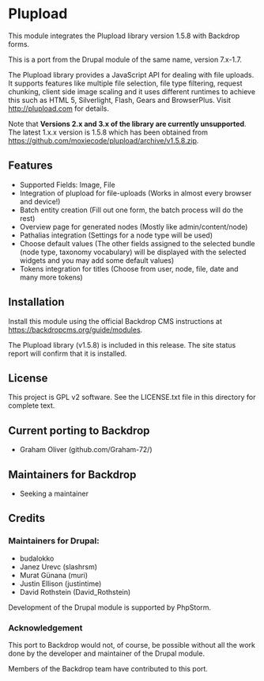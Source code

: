 #  Plupload

This module integrates the Plupload library version 1.5.8 with Backdrop forms.

This is a port from the Drupal module of the same name, version 7.x-1.7.

The Plupload library provides a JavaScript API for dealing with file uploads.
It supports features like multiple file selection, file type filtering, request chunking, 
client side image scaling and it uses different runtimes to achieve this 
such as HTML 5, Silverlight, Flash, Gears and BrowserPlus.
Visit http://plupload.com for details.

Note that **Versions 2.x and 3.x of the library are currently unsupported**. 
The latest 1.x.x version is 1.5.8 which has been obtained 
from https://github.com/moxiecode/plupload/archive/v1.5.8.zip.


## Features

  - Supported Fields: Image, File
  - Integration of plupload for file-uploads
      (Works in almost every browser and device!)
  - Batch entity creation (Fill out one form, the batch process will do the rest)
  - Overview page for generated nodes (Mostly like admin/content/node)
  - Pathalias integration (Settings for a node type will be used)
  - Choose default values (The other fields assigned to the selected bundle
       (node type, taxonomy vocabulary) will be displayed with the selected widgets
        and you may add some default values)
  - Tokens integration for titles (Choose from user, node, file, date and
    many more tokens)


## Installation

Install this module using the official Backdrop CMS instructions at
  https://backdropcms.org/guide/modules.
  
The Plupload library (v1.5.8) is included in this release. 
The site status report will confirm that it is installed.

## License

This project is GPL v2 software. See the LICENSE.txt file in this
directory for complete text.
    
        
## Current porting to Backdrop

- Graham Oliver (github.com/Graham-72/)


## Maintainers for Backdrop

- Seeking a maintainer

## Credits

### Maintainers for Drupal:

- budalokko
- Janez Urevc (slashrsm)
- Murat Günana (muri)
- Justin Ellison (justintime)
- David Rothstein (David_Rothstein)

Development of the Drupal module is supported by PhpStorm.


### Acknowledgement

This port to Backdrop would not, of course, be possible without all
the work done by the developer and maintainer of the Drupal module.

Members of the Backdrop team have contributed to this port.

